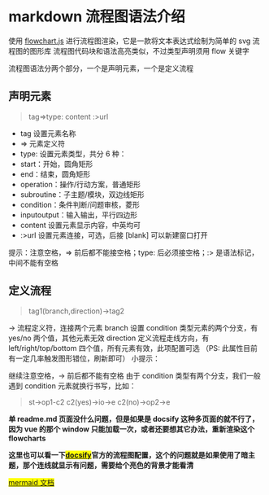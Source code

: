 # markdown 流程图语法介绍

使用 [flowchart.js](http://flowchart.js.org/) 进行流程图渲染，它是一款将文本表达式绘制为简单的 svg 流程图的图形库
流程图代码块和语法高亮类似，不过类型声明须用 flow 关键字

流程图语法分两个部分，一个是声明元素，一个是定义流程

## 声明元素

> tag=>type: content :>url

- tag 设置元素名称
- => 元素定义符
- type: 设置元素类型，共分 6 种：
- start：开始，圆角矩形
- end：结束，圆角矩形
- operation：操作/行动方案，普通矩形
- subroutine：子主题/模块，双边线矩形
- condition：条件判断/问题审核，菱形
- inputoutput：输入输出，平行四边形
- content 设置元素显示内容，中英均可
- :>url 设置元素连接，可选，后接 [blank] 可以新建窗口打开

提示：注意空格，=> 前后都不能接空格；type: 后必须接空格；:> 是语法标记，中间不能有空格

## 定义流程

> tag1(branch,direction)->tag2

-> 流程定义符，连接两个元素
branch 设置 condition 类型元素的两个分支，有 yes/no 两个值，其他元素无效
direction 定义流程走线方向，有 left/right/top/bottom 四个值，所有元素有效，此项配置可选
（PS: 此属性目前有一定几率触发图形错位，刷新即可）
小提示：

继续注意空格，-> 前后都不能有空格
由于 condition 类型有两个分支，我们一般遇到 condition 元素就换行书写，比如：

> st->op1-c2
> c2(yes)->io->e
> c2(no)->op2->e

**单 readme.md 页面没什么问题，但是如果是 docsify 这种多页面的就不行了，因为 vue 的那个 window 只能加载一次，或者还要想其它办法，重新渲染这个 flowcharts**

**这里也可以看一下<mark>[docsify](https://docsify.js.org/#/zh-cn/markdown?id=%e6%94%af%e6%8c%81-mermaid)</mark>官方的流程图配置，这个的问题就是如果使用了暗主题，那个连线就显示有问题，需要给个亮色的背景才能看清**

<mark>[mermaid 文档](https://mermaid-js.github.io/mermaid/#/)</mark>
